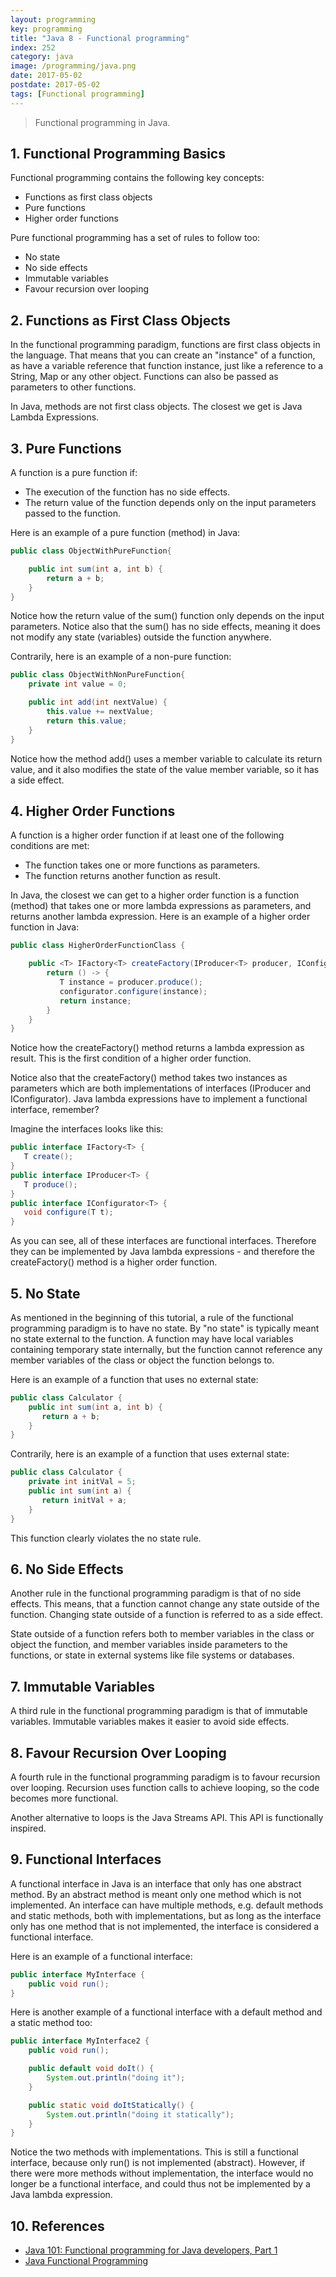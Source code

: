```yaml
---
layout: programming
key: programming
title: "Java 8 - Functional programming"
index: 252
category: java
image: /programming/java.png
date: 2017-05-02
postdate: 2017-05-02
tags: [Functional programming]
---
```


> Functional programming in Java.

## 1. Functional Programming Basics
Functional programming contains the following key concepts:
* Functions as first class objects
* Pure functions
* Higher order functions

Pure functional programming has a set of rules to follow too:
* No state
* No side effects
* Immutable variables
* Favour recursion over looping

## 2. Functions as First Class Objects
In the functional programming paradigm, functions are first class objects in the language. That means that you can create an "instance" of a function, as have a variable reference that function instance, just like a reference to a String, Map or any other object. Functions can also be passed as parameters to other functions.

In Java, methods are not first class objects. The closest we get is Java Lambda Expressions.

## 3. Pure Functions
A function is a pure function if:
* The execution of the function has no side effects.
* The return value of the function depends only on the input parameters passed to the function.

Here is an example of a pure function (method) in Java:
```java
public class ObjectWithPureFunction{

    public int sum(int a, int b) {
        return a + b;
    }
}
```
Notice how the return value of the sum() function only depends on the input parameters. Notice also that the sum() has no side effects, meaning it does not modify any state (variables) outside the function anywhere.

Contrarily, here is an example of a non-pure function:
```java
public class ObjectWithNonPureFunction{
    private int value = 0;

    public int add(int nextValue) {
        this.value += nextValue;
        return this.value;
    }
}
```
Notice how the method add() uses a member variable to calculate its return value, and it also modifies the state of the value member variable, so it has a side effect.

## 4. Higher Order Functions
A function is a higher order function if at least one of the following conditions are met:
* The function takes one or more functions as parameters.
* The function returns another function as result.

In Java, the closest we can get to a higher order function is a function (method) that takes one or more lambda expressions as parameters, and returns another lambda expression. Here is an example of a higher order function in Java:
```java
public class HigherOrderFunctionClass {

    public <T> IFactory<T> createFactory(IProducer<T> producer, IConfigurator<T> configurator) {
        return () -> {
           T instance = producer.produce();
           configurator.configure(instance);
           return instance;
        }
    }
}
```
Notice how the createFactory() method returns a lambda expression as result. This is the first condition of a higher order function.

Notice also that the createFactory() method takes two instances as parameters which are both implementations of interfaces (IProducer and IConfigurator). Java lambda expressions have to implement a functional interface, remember?

Imagine the interfaces looks like this:
```java
public interface IFactory<T> {
   T create();
}
public interface IProducer<T> {
   T produce();
}
public interface IConfigurator<T> {
   void configure(T t);
}
```
As you can see, all of these interfaces are functional interfaces. Therefore they can be implemented by Java lambda expressions - and therefore the createFactory() method is a higher order function.

## 5. No State
As mentioned in the beginning of this tutorial, a rule of the functional programming paradigm is to have no state. By "no state" is typically meant no state external to the function. A function may have local variables containing temporary state internally, but the function cannot reference any member variables of the class or object the function belongs to.

Here is an example of a function that uses no external state:
```java
public class Calculator {
    public int sum(int a, int b) {
       return a + b;
    }
}
```
Contrarily, here is an example of a function that uses external state:
```java
public class Calculator {
    private int initVal = 5;
    public int sum(int a) {
       return initVal + a;
    }
}
```
This function clearly violates the no state rule.

## 6. No Side Effects
Another rule in the functional programming paradigm is that of no side effects. This means, that a function cannot change any state outside of the function. Changing state outside of a function is referred to as a side effect.

State outside of a function refers both to member variables in the class or object the function, and member variables inside parameters to the functions, or state in external systems like file systems or databases.

## 7. Immutable Variables
A third rule in the functional programming paradigm is that of immutable variables. Immutable variables makes it easier to avoid side effects.

## 8. Favour Recursion Over Looping
A fourth rule in the functional programming paradigm is to favour recursion over looping. Recursion uses function calls to achieve looping, so the code becomes more functional.

Another alternative to loops is the Java Streams API. This API is functionally inspired.

## 9. Functional Interfaces
A functional interface in Java is an interface that only has one abstract method. By an abstract method is meant only one method which is not implemented. An interface can have multiple methods, e.g. default methods and static methods, both with implementations, but as long as the interface only has one method that is not implemented, the interface is considered a functional interface.

Here is an example of a functional interface:
```java
public interface MyInterface {
    public void run();
}
```
Here is another example of a functional interface with a default method and a static method too:
```java
public interface MyInterface2 {
    public void run();

    public default void doIt() {
        System.out.println("doing it");
    }

    public static void doItStatically() {
        System.out.println("doing it statically");
    }
}
```
Notice the two methods with implementations. This is still a functional interface, because only run() is not implemented (abstract). However, if there were more methods without implementation, the interface would no longer be a functional interface, and could thus not be implemented by a Java lambda expression.

## 10. References
* [Java 101: Functional programming for Java developers, Part 1](https://www.javaworld.com/article/3314640/java-101-functional-programming-for-java-developers-part-1.html)
* [Java Functional Programming](http://tutorials.jenkov.com/java-functional-programming/index.html)
